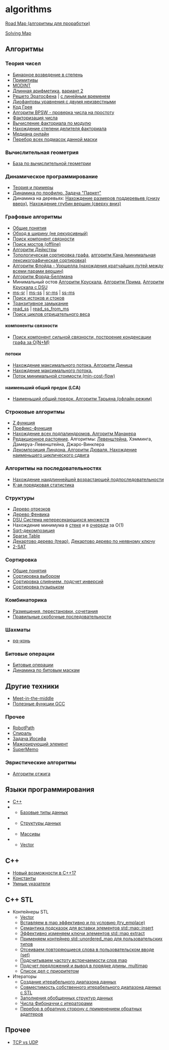 # algorithms

[Road Map (алгоритмы для проработки)](./roadMap.md)

[Solving Map](./solving-map.md)

## Алгоритмы

### Теория чисел

* [Бинарное возведение в степень](/theory/binpow.md)
* [Примитивы](/theory/primitivy.md)
* [MODINT](/theory/MODINT.md)
* [Длинная арифметика](/theory/da.md), [вариант 2](/theory/da2.md)
* [Решето Эратосфена](/theory/eratosfen.md) | [с линейным временем](/theory/eratosfen_n.md)
* [Диофантовы уравнения с двумя неизвестными](/theory/diafant.md)
* [Код Грея](/theory/gray.md)
* [Алгоритм BPSW - проверка числа на простоту](/theory/bpsw.md)
* [Факторизация числа](/theory/factorize.md)
* [Вычисление факториала по модулю](/theory/factmod.md)
* [Нахождение степени делителя факториала](/theory/step_factor.md)
* [Медиана онлайн](/theory/med_online.md)
* [Перебор всех подмасок данной маски](/theory/mask.md)

### Вычислительная геометрия
* [База по вычислительной геометрии](/theory/calc_geometry.md)

### Динамическое программирование

* [Теория и примеры](/theory/dynamic.md)
* [Динамика по профилю. Задача "Паркет"](/theory/dp_profile.md)
* Динамика на деревьях: [Нахождение размеров поддеревьев (снизу вверх)](theory/dp_tree_size.md), [Нахождение глубин вершин (сверху вниз)](theory/dp_depth_size.md)

### Графовые алгоритмы

* [Общие понятия](/theory/graf.md)
* [Обход в ширину (не рекурсивный)](/theory/graf/bfs.md)
* [Поиск компонент связности](/theory/graf/bfsCompSv.md)
* [Поиск мостов (offline)](/theory/bridge.md)
* [Алгоритм Дейкстры](/theory/graf/dejkstra.md)
* [Топологическая сортировка графа](/theory/graf/topologicSort.md), [алгоритм Кана (минимальная лексикографическая сортировка)](./theory/graf/kahn.md)
* [Алгоритм Флойда - Уоршелла (нахождения кратчайших путей между всеми парами вершин)](/theory/graf/Floyd_Warshall.md)
* [Алгоритм Форда-Беллмана](/theory/graf/FordBellman.md)
* Минимальный остов [Алгоритм Крускала](/theory/graf/Kruskal.md), [Алгоритм Прима](/theory/graf/prim.md), [Алгоритм Крускала с DSU](/theory/graf/Kruskal_dsu.md)
* [ms-sr](/theory/graf/ms_to_sr.md) | [ms-ss](/theory/graf/ms_to_ss.md) | [sr-ms](/theory/graf/sr_to_ms.md) | [ss-ms](/theory/graf/ss_to_ms.md)
* [Поиск истоков и стоков](/theory/graf/istok_stok.md)
* [Транзитивное замыкание](/theory/graf/transitive_closure.md)
* [read_ss](/theory/graf/read_ss.md) | [read_ss_from_ms](/theory/graf/read_ss_from_ms.md)
* [Поиск циклов отрицательного веса](/theory/graf/cycle.md)

#### компоненты связности

* [Поиск компонент сильной связности, построение конденсации графа за O(N+M)](/theory/graf/scc.md)

#### потоки
* [Нахождение максимального потока. Алгоритм Диница](/theory/graf/dinic.md)
* [Нахождение максимального потока.](./theory/graf/max_flow.md)
* [Поток минимальной стоимости (min-cost-flow)](./cpp/mcf_graph.cpp)

#### наименьший общий предок (LCA)
* [Наименьший общий предок. Алгоритм Тарьяна (офлайн режим)](/theory/graf/lca_offline.md)

### Строковые алгоритмы

* [Z функция](/theory/zFunction.md)
* [Префикс-функция](/theory/prefix_function.md)
* [Нахождение всех подпалиндромов. Алгоритм Манакера](/theory/manaker.md)
* [Редакционное растояние](/theory/EditDistance.md). Алгоритмы: [Левенштейна]((/theory/Levenshtein.md)), Хэмминга, Дамеруа-Левенштейна, Джаро-Винклера
* [Декомпозиция Линдона. Алгоритм Дюваля. Нахождение наименьшего циклического сдвига](/theory/Lindon.md)


### Алгоритмы на последовательностях
* [Нахождение наидлиннейшей возрастающей подпоследовательности](/theory/maxsubarray.md)
* [K-ая порядковая статистика](/theory/nth_element.md)


### Структуры

* [Дерево отрезков](/theory/segTree.md)
* [Дерево Фенвика](/theory/fenwick.md)
* [DSU Система непересекающихся множеств](/theory/dsu.md)
* Нахождение минимума в [стеке](/theory/stack_min.md) и в [очереди](/theory/queue_min.md) за O(1)
* [Sqrt-декомпозиция](/theory/sqrt.md)
* [Sparse Table](/theory/sparse.md)
* [Декартово дерево (treap)](/theory/treap.md), [Декартово дерево по неявному ключу](/theory/treapImplicit.md)
* [2-SAT](./lib/two-sat.cpp)

### Сортировка

* [Общие понятия](/theory/sort.md)
* [Сортировка выбором](/theory/sort/selection-sort.md)
* [Сортировка слиянием, подсчет инверсий](/theory/sort/mergesort.md)
* [Сортировка пузырьком](/theory/sort/BubbleSort.md)

### Комбинаторика

* [Размещения, перестановки, сочетания](/theory/kombinator.md)
* [Правильные скобочные последовательности](/theory/skobki.md)

### Шахматы

* [pq-конь](/theory/pq_horse.md)

### Битовые операции

* [Битовые операции](/theory/bit.md)
* [Динамика по битовым маскам](/theory/bit_dp.md)

## Другие техники
* [Meet-in-the-middle](/theory/meetInTheMiddle.md)
* [Полезные функции GCC](/theory/gcc_func.md)

### Прочее

* [RobotPath](/theory/RobotPath.md)
* [Спираль](/theory/spiral.md)
* [Задача Иосифа](/theory/joseph.md)
* [Мажорирующий элемент](/theory/major.md)
* [SuperMemo](/theory/supermemo.md)

### Эвристические алгоритмы
* [Алгоритм отжига](/theory/otjig.md)

## Языки программирования

* [C++](./languages/cpp/README.md)
* * [Базовые типы данных](/languages/cpp/base_type.md)
* * [Структуры данных](/theory/data-structure.md)
* * [Массивы](/languages/cpp/array.md)
* * [Vector](/languages/cpp/vector.md)

## C++
* [Новый возможности в С++17](./stl/newcpp17.md)
* [Константы](./stl/const.md)
* [Умные указатели](./cpp/ptr.md)

## C++ STL
* Контейнеры STL
  * [Vector](./stl/vector.md)
  * [Вставляем в map эффективно и по условию (try_emplace)](./stl/try_emplace.md)
  * [Семантика подсказок для вставки элементов std::map::insert](./stl/map_insert_it.md)
  * [Эффективно изменяем ключи элементов std::map extract](./stl/extract.md)
  * [Применяем контейнер std::unordered_map для пользовательских типов](./stl/unordered_map.md)
  * [Отсеиваем повторяющиеся слова в пользовательском вводе (set)](./stl/set.md)
  * [Подсчитываем частоту встречаемости слов map](./stl/map_count.md)
  * [Подсчет предложений и вывод в порядке длины, multimap](./stl/multimap_count.md)
  * [Список дел с приоритетом](./stl/proirity_queue.md)
* Итераторы
  * [Создание итерабельного диапазона данных](./stl/iter_item.md)
  * [Совместимость собственного итерабельного диапазона данных с STL](./stl/iter_item_sovm.md)
  * [Заполнения обобщенных структур данных](./stl/load_struct.md)
  * [Числа Фибоначчи с итераторами](./stl/fib_iter.md)
  * [Перебор в обратную сторону с применением обратных адаптеров](./stl/reverse_iter.md)

## Прочее
* [TCP vs UDP](./theory/tcp_udp.md)
